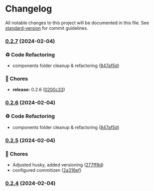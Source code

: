 # Changelog

All notable changes to this project will be documented in this file. See [standard-version](https://github.com/conventional-changelog/standard-version) for commit guidelines.

### [0.2.7](https://github.com/GeorgeCht/anonyma/compare/v0.2.5...v0.2.7) (2024-02-04)


### ♻️ Code Refactoring

* components folder cleanup & refactoring ([847af5d](https://github.com/GeorgeCht/anonyma/commit/847af5dce9e1d44ea48b0ab51d2efa94950d992a))


### 🚚 Chores

* **release:** 0.2.6 ([0200c33](https://github.com/GeorgeCht/anonyma/commit/0200c332d3a63299fd25a6f3b7b6987b8be70312))

### [0.2.6](https://github.com/GeorgeCht/anonyma/compare/v0.2.5...v0.2.6) (2024-02-04)


### ♻️ Code Refactoring

* components folder cleanup & refactoring ([847af5d](https://github.com/GeorgeCht/anonyma/commit/847af5dce9e1d44ea48b0ab51d2efa94950d992a))

### [0.2.5](https://github.com/GeorgeCht/anonyma/compare/v0.2.4...v0.2.5) (2024-02-04)


### 🚚 Chores

* Adjusted husky, added versioning ([277ff8d](https://github.com/GeorgeCht/anonyma/commit/277ff8d5a04de993ded51ae50790906751db9620))
* configured commitizen ([2a316ef](https://github.com/GeorgeCht/anonyma/commit/2a316efa16059b60c14edd6b50cbb0f3f12d3325))

### [0.2.4](https://github.com/GeorgeCht/anonyma/compare/v0.2.2...v0.2.4) (2024-02-04)
